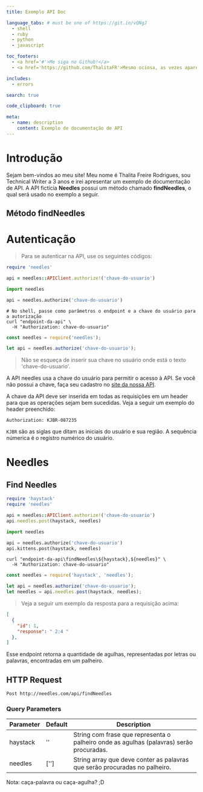 ```yaml
---
title: Exemplo API Doc

language_tabs: # must be one of https://git.io/vQNgJ
  - shell
  - ruby
  - python
  - javascript

toc_footers:
  - <a href='#'>Me siga no Github!</a>
  - <a href='https://github.com/ThalitaFR'>Mesmo ociosa, as vezes apareço ;D </a>

includes:
  - errors

search: true

code_clipboard: true

meta:
  - name: description
    content: Exemplo de documentação de API
---
```


# Introdução

Sejam bem-vindos ao meu site! 
Meu nome é Thalita Freire Rodrigues, sou Technical Writer a 3 anos e irei apresentar um exemplo de documentação de API.
A API fictícia **Needles** possui um método chamado **findNeedles**, o qual será usado no exemplo a seguir.

## Método findNeedles

<!--
 public static void findNeedles(String haystack, String [] needles){
  if(needles.length>5){
    System.err.println("Too many words!");
  }else{
    int[] countArray = new int[needles.length];
    for(int i = 0; i< needles.length; i++){
      String [] words = haystack.split("[\"\'\t\n\b\f\r]", 0);
        for (int j=0; j < words.length; j++){
          if(words[j].compareTo(needles[i]) == 0){
            countArray[i]++;
          }
        }
    }
    for (int j = 0; j < needles.length; j++){
      System.out.println(needles[j] + ":" + countArray[j]);
    }
  }
}
-->

# Autenticação

> Para se autenticar na API, use os seguintes códigos:

```ruby
require 'needles'

api = needles::APIClient.authorize!('chave-do-usuario')
```

```python
import needles

api = needles.authorize('chave-do-usuario')
```

```shell
# No shell, passe como parâmetros o endpoint e a chave do usuário para a autorização
curl "endpoint-da-api" \
  -H "Authorization: chave-do-usuario"
```

```javascript
const needles = require('needles');

let api = needles.authorize('chave-do-usuario');
```

> Não se esqueça de inserir sua chave no usuário onde está o texto 'chave-do-usuario'.

A API needles usa a chave do usuário para permitir o acesso à API. Se você não possui a chave, faça seu cadastro no [site da nossa API](). 

A chave da API deve ser inserida em todas as requisições em um header para que as operações sejam bem sucedidas. Veja a seguir um exemplo do header preenchido:

`Authorization: KJBR-087235`

<aside class="notice">
<code>KJBR</code> são as siglas que ditam as iniciais do usuário e sua região. A sequência númerica é o registro numérico do usuário.
</aside>

# Needles

## Find Needles

```ruby
require 'haystack'
require 'needles'

api = needles::APIClient.authorize!('chave-do-usuario')
api.needles.post(haystack, needles)
```

```python
import needles

api = needles.authorize('chave-do-usuario')
api.kittens.post(haystack, needles)
```

```shell
curl "endpoint-da-api\findNeedles\${haystack},${needles}" \
  -H "Authorization: chave-do-usuario"
```

```javascript
const needles = require('haystack', 'needles');

let api = needles.authorize('chave-do-usuario');
let needles = api.needles.post(haystack, needles);
```

> Veja a seguir um exemplo da resposta para a requisição acima:

```json
[
  {
    "id": 1,
    "response": " 2:4 "
  },
]
```

Esse endpoint retorna a quantidade de agulhas, representadas por letras ou palavras, encontradas em um palheiro.

## HTTP Request

`Post http://needles.com/api/findNeedles`

### Query Parameters

Parameter | Default | Description
--------- | ------- | -----------
haystack | '' | String com frase que representa o palheiro onde as agulhas (palavras) serão procuradas.
needles | [''] | String array que deve conter as palavras que serão procuradas no palheiro.

<aside class="success">
Nota: caça-palavra ou caça-agulha? ;D
</aside>

